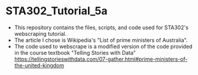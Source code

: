 # STA302_Tutorial_5a
* This repository contains the files, scripts, and code used for STA302's webscraping tutorial.
* The article I chose is Wikipedia's "List of prime ministers of Australia".
* The code used to webscrape is a modified version of the code provided in the course textbook "Telling Stories with Data" https://tellingstorieswithdata.com/07-gather.html#prime-ministers-of-the-united-kingdom
